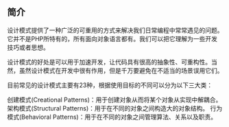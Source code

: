 ## 简介

设计模式提供了一种广泛的可重用的方式来解决我们日常编程中常常遇见的问题。它并不是PHP所特有的，所有面向对象语言都有。我们可以把它理解为一些开发技巧或者思想。

设计模式的好处是可以用于加速开发，让代码具有很高的抽象性、可重构性。当然，虽然设计模式在开发中很有作用，但是千万要避免在不适当的场景误用它们。

目前常见的设计模式主要有23种，根据使用目标的不同可以分为以下三大类：

创建模式(Creational Patterns)：用于创建对象从而将某个对象从实现中解耦合。
架构模式(Structural Patterns)：用于在不同的对象之间构造大的对象结构。
行为模式(Behavioral Patterns)：用于在不同的对象之间管理算法、关系以及职责。